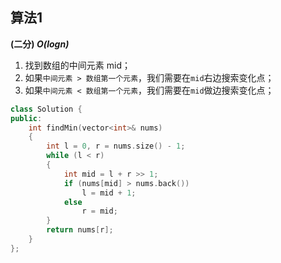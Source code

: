 ## 算法1

**(二分) *O(logn)***

1. 找到数组的中间元素 mid；
2. 如果```中间元素 > 数组第一个元素```，我们需要在``` mid ```右边搜索变化点；
3. 如果```中间元素 < 数组第一个元素```，我们需要在``` mid ```做边搜索变化点；


```CPP
class Solution {
public:
    int findMin(vector<int>& nums) 
    {
        int l = 0, r = nums.size() - 1;
        while (l < r)
        {
            int mid = l + r >> 1;
            if (nums[mid] > nums.back())
                l = mid + 1;
            else
                r = mid;
        }
        return nums[r];  
    }
};
```